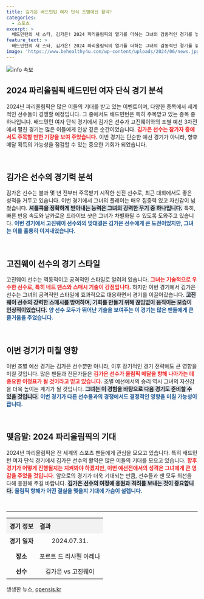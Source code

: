 ```yaml
---
title: 김가은 배드민턴 여자 단식 조별예선 활약!
categories:
  - 스포츠
excerpt: >
  배드민턴의 새 스타, 김가은! 2024 파리올림픽의 열기를 더하는 그녀의 감동적인 경기를 놓치지 마세요!
feature_text: >
  배드민턴의 새 스타, 김가은! 2024 파리올림픽의 열기를 더하는 그녀의 감동적인 경기를 놓치지 마세요!
image: 'https://www.behealthy4u.com/wp-content/uploads/2024/06/news.jpg'
---
```


<p><img src="https://www.behealthy4u.com/wp-content/uploads/2024/06/news.jpg" alt="info 속보" /></p>

<h2 data-ke-size="size26">2024 파리올림픽 배드민턴 여자 단식 경기 분석</h2>

<p data-ke-size="size16">2024년 파리올림픽은 많은 이들의 기대를 받고 있는 이벤트이며, 다양한 종목에서 세계적인 선수들이 경쟁할 예정입니다. 그 중에서도 배드민턴은 특히 주목받고 있는 종목 중 하나입니다. 배드민턴 여자 단식 경기에서 김가은 선수가 고진웨이와의 조별 예선 3차전에서 펼친 경기는 많은 이들에게 인상 깊은 순간이었습니다. <b><span style="color: #ee2323;">김가은 선수는 참가자 중에서도 주목할 만한 기량을 보여 주었습니다.</span></b> 이번 경기는 단순한 예선 경기가 아니라, 향후 메달 획득의 가능성을 점검할 수 있는 중요한 기회가 되었습니다.</p>

<p data-ke-size="size16">&nbsp;</p>

<h2 data-ke-size="size26">김가은 선수의 경기력 분석</h2>

<p data-ke-size="size16">김가은 선수는 불과 몇 년 전부터 주목받기 시작한 신진 선수로, 최근 대회에서도 좋은 성적을 거두고 있습니다. 이번 경기에서 그녀의 플레이는 매우 집중력 있고 자신감이 넘쳤습니다. <b><span style="background-color: #21538527;">셔틀콕을 정확하게 받아내는 능력은 그녀의 강력한 무기 중 하나입니다.</span></b> 특히, 빠른 반응 속도와 날카로운 드라이브 샷은 그녀가 차별화될 수 있도록 도와주고 있습니다.  <b><span style="color: #1a5490;">이번 경기에서 고진웨이 선수와의 맞대결은 김가은 선수에게 큰 도전이었지만, 그녀는 이를 훌륭히 이겨내었습니다.</span></b></p>

<p data-ke-size="size16">&nbsp;</p>

<h2 data-ke-size="size26">고진웨이 선수의 경기 스타일</h2>

<p data-ke-size="size16">고진웨이 선수는 역동적이고 공격적인 스타일로 알려져 있습니다. <b><span style="color: #ee2323;">그녀는 기술적으로 우수한 선수로, 특히 네트 댄스와 스매시 기술이 강점입니다.</span></b> 하지만 이번 경기에서 김가은 선수는 그녀의 공격적인 스타일에 효과적으로 대응하면서 경기를 이끌어갔습니다. <b><span style="background-color: #21538527;">고진웨이 선수의 강력한 스매시를 방어하며, 기회를 만들기 위해 끊임없이 움직이는 모습이 인상적이었습니다.</span></b> <b><span style="color: #1a5490;">양 선수 모두가 뛰어난 기술을 보여주는 이 경기는 많은 팬들에게 큰 즐거움을 주었습니다.</span></b></p>

<p data-ke-size="size16">&nbsp;</p>

<h2 data-ke-size="size26">이번 경기가 미칠 영향</h2>

<p data-ke-size="size16">이번 조별 예선 경기는 김가은 선수뿐만 아니라, 이후 장기적인 경기 전략에도 큰 영향을 미칠 것입니다. 많은 팬들과 전문가들은 <b><span style="color: #ee2323;">김가은 선수가 올림픽 메달을 향해 나아가는 데 중요한 이정표가 될 것이라고 믿고 있습니다.</span></b> 조별 예선에서의 승리 역시 그녀의 자신감을 더욱 높이는 계기가 될 것입니다. <b><span style="background-color: #21538527;">그녀는 이 경험을 바탕으로 다음 경기도 준비할 수 있을 것입니다.</span></b> <b><span style="color: #1a5490;">이번 경기가 다른 선수들과의 경쟁에서도 결정적인 영향을 미칠 가능성이 큽니다.</span></b></p>

<p data-ke-size="size16">&nbsp;</p>

<h2 data-ke-size="size26">맺음말: 2024 파리올림픽의 기대</h2>

<p data-ke-size="size16">2024년 파리올림픽은 전 세계의 스포츠 팬들에게 관심을 모으고 있습니다. 특히 배드민턴 여자 단식 경기에서 김가은 선수의 활약은 많은 이들의 기대를 모으고 있습니다. <b><span style="color: #ee2323;">향후 경기가 어떻게 진행될지는 지켜봐야 하겠지만, 이번 예선전에서의 성격은 그녀에게 큰 영감을 주었을 것입니다.</span></b> 앞으로의 경기가 더욱 기대되는 만큼, 선수들과 팬 모두 최선을 다해 응원해 주길 바랍니다. <b><span style="background-color: #21538527;">김가은 선수의 여정에 응원과 격려를 보내는 것이 중요합니다.</span></b> <b><span style="color: #1a5490;">올림픽 항해가 어떤 결실을 맺을지 기대에 가슴이 설렙니다.</span></b></p>

<p data-ke-size="size16">&nbsp;</p> 

<hr>

<table style="width: 100%; border-collapse: collapse;">
<tr>
<th style="text-align: left; padding: 8px; background-color: #f2f2f2;">경기 정보</th>
<th style="text-align: left; padding: 8px; background-color: #f2f2f2;">결과</th>
</tr>
<tr>
<td style="text-align: center; height: 40px;"><b>경기 일자</b></td>
<td style="text-align: center; height: 40px;">2024.07.31.</td>
</tr>
<tr>
<td style="text-align: center; height: 40px;"><b>장소</b></td>
<td style="text-align: center; height: 40px;">포르트 드 라샤펠 아레나</td>
</tr>
<tr>
<td style="text-align: center; height: 40px;"><b>선수</b></td>
<td style="text-align: center; height: 40px;">김가은 vs 고진웨이</td>
</tr>
</table>
생생한 뉴스, <a href="https://opensis.kr" rel="dofollow">opensis.kr</a>


